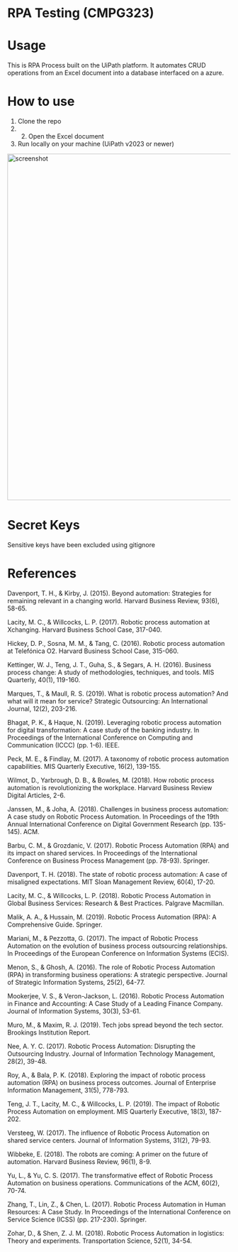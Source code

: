# RPA Testing (CMPG323)

# Usage
This is RPA Process built on the UiPath platform. It automates CRUD operations from an Excel document into a database interfaced on a azure.

# How to use
1. Clone the repo
2. 2. Open the Excel document
3. Run locally on your machine (UiPath v2023 or newer)

<img width="780px" src="Capture.jpg" alt="screenshot" />

# Secret Keys
Sensitive keys have been excluded using gitignore

# References
Davenport, T. H., & Kirby, J. (2015). Beyond automation: Strategies for remaining relevant in a changing world. Harvard Business Review, 93(6), 58-65.

Lacity, M. C., & Willcocks, L. P. (2017). Robotic process automation at Xchanging. Harvard Business School Case, 317-040.

Hickey, D. P., Sosna, M. M., & Tang, C. (2016). Robotic process automation at Telefónica O2. Harvard Business School Case, 315-060.

Kettinger, W. J., Teng, J. T., Guha, S., & Segars, A. H. (2016). Business process change: A study of methodologies, techniques, and tools. MIS Quarterly, 40(1), 119-160.

Marques, T., & Maull, R. S. (2019). What is robotic process automation? And what will it mean for service? Strategic Outsourcing: An International Journal, 12(2), 203-216.

Bhagat, P. K., & Haque, N. (2019). Leveraging robotic process automation for digital transformation: A case study of the banking industry. In Proceedings of the International Conference on Computing and Communication (ICCC) (pp. 1-6). IEEE.

Peck, M. E., & Findlay, M. (2017). A taxonomy of robotic process automation capabilities. MIS Quarterly Executive, 16(2), 139-155.

Wilmot, D., Yarbrough, D. B., & Bowles, M. (2018). How robotic process automation is revolutionizing the workplace. Harvard Business Review Digital Articles, 2-6.

Janssen, M., & Joha, A. (2018). Challenges in business process automation: A case study on Robotic Process Automation. In Proceedings of the 19th Annual International Conference on Digital Government Research (pp. 135-145). ACM.

Barbu, C. M., & Grozdanic, V. (2017). Robotic Process Automation (RPA) and its impact on shared services. In Proceedings of the International Conference on Business Process Management (pp. 78-93). Springer.

Davenport, T. H. (2018). The state of robotic process automation: A case of misaligned expectations. MIT Sloan Management Review, 60(4), 17-20.

Lacity, M. C., & Willcocks, L. P. (2018). Robotic Process Automation in Global Business Services: Research & Best Practices. Palgrave Macmillan.

Malik, A. A., & Hussain, M. (2019). Robotic Process Automation (RPA): A Comprehensive Guide. Springer.

Mariani, M., & Pezzotta, G. (2017). The impact of Robotic Process Automation on the evolution of business process outsourcing relationships. In Proceedings of the European Conference on Information Systems (ECIS).

Menon, S., & Ghosh, A. (2016). The role of Robotic Process Automation (RPA) in transforming business operations: A strategic perspective. Journal of Strategic Information Systems, 25(2), 64-77.

Mookerjee, V. S., & Veron-Jackson, L. (2016). Robotic Process Automation in Finance and Accounting: A Case Study of a Leading Finance Company. Journal of Information Systems, 30(3), 53-61.

Muro, M., & Maxim, R. J. (2019). Tech jobs spread beyond the tech sector. Brookings Institution Report.

Nee, A. Y. C. (2017). Robotic Process Automation: Disrupting the Outsourcing Industry. Journal of Information Technology Management, 28(2), 39-48.

Roy, A., & Bala, P. K. (2018). Exploring the impact of robotic process automation (RPA) on business process outcomes. Journal of Enterprise Information Management, 31(5), 778-793.

Teng, J. T., Lacity, M. C., & Willcocks, L. P. (2019). The impact of Robotic Process Automation on employment. MIS Quarterly Executive, 18(3), 187-202.

Versteeg, W. (2017). The influence of Robotic Process Automation on shared service centers. Journal of Information Systems, 31(2), 79-93.

Wibbeke, E. (2018). The robots are coming: A primer on the future of automation. Harvard Business Review, 96(1), 8-9.

Yu, L., & Yu, C. S. (2017). The transformative effect of Robotic Process Automation on business operations. Communications of the ACM, 60(2), 70-74.

Zhang, T., Lin, Z., & Chen, L. (2017). Robotic Process Automation in Human Resources: A Case Study. In Proceedings of the International Conference on Service Science (ICSS) (pp. 217-230). Springer.

Zohar, D., & Shen, Z. J. M. (2018). Robotic Process Automation in logistics: Theory and experiments. Transportation Science, 52(1), 34-54.
